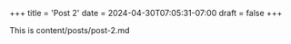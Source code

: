 +++
title = 'Post 2'
date = 2024-04-30T07:05:31-07:00
draft = false
+++

This is content/posts/post-2.md
